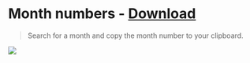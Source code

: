# Month numbers - [Download](https://github.com/nikitavoloboev/small-workflows/blob/master/month-numbers/Month%20numbers.alfredworkflow?raw=true)
> Search for a month and copy the month number to your clipboard.

![](https://i.imgur.com/HWiNG4e.png)